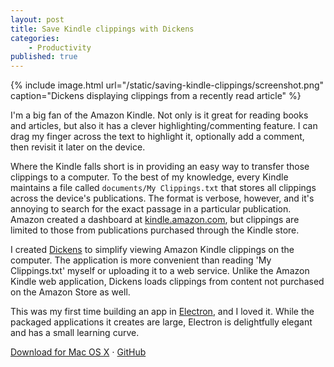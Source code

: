 ```yaml
---
layout: post
title: Save Kindle clippings with Dickens
categories:
    - Productivity
published: true
---
```


{% include image.html url="/static/saving-kindle-clippings/screenshot.png" caption="Dickens displaying clippings from a recently read article" %}

I'm a big fan of the Amazon Kindle. Not only is it great for reading books and articles, but also it has a clever highlighting/commenting feature. I can drag my finger across the text to highlight it, optionally add a comment, then revisit it later on the device.

Where the Kindle falls short is in providing an easy way to transfer those clippings to a computer. To the best of my knowledge, every Kindle maintains a file called `documents/My Clippings.txt` that stores all clippings across the device's publications. The format is verbose, however, and it's annoying to search for the exact passage in a particular publication. Amazon created a dashboard at [kindle.amazon.com](https://kindle.amazon.com/), but clippings are limited to those from publications purchased through the Kindle store.

I created [Dickens](https://github.com/shbhrsaha/dickens) to simplify viewing Amazon Kindle clippings on the computer. The application is more convenient than reading 'My Clippings.txt' myself or uploading it to a web service. Unlike the Amazon Kindle web application, Dickens loads clippings from content not purchased on the Amazon Store as well.

This was my first time building an app in [Electron](http://electron.atom.io/), and I loved it. While the packaged applications it creates are large, Electron is delightfully elegant and has a small learning curve.

[Download for Mac OS X](https://github.com/shbhrsaha/dickens/releases/download/v0.1/Dickens.zip) &sdot; [GitHub](https://github.com/shbhrsaha/dickens)
